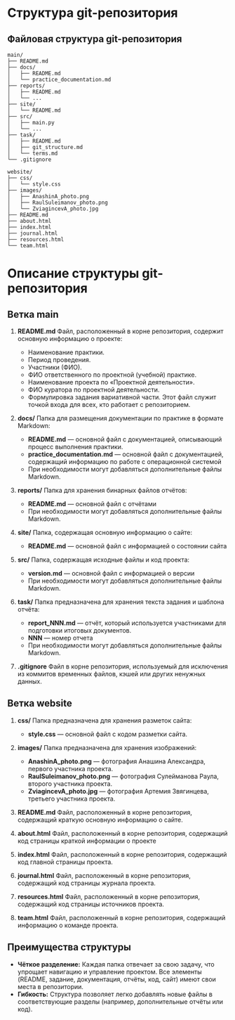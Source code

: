 # Структура git-репозитория

## Файловая структура git-репозитория

```plaintext
main/
├── README.md
├── docs/
│   ├── README.md
│   └── practice_documentation.md
├── reports/
│   ├── README.md
│   └── ...
├── site/
│   └── README.md
├── src/
│   ├── main.py
│   └── ...
├── task/
│   ├── README.md
│   ├── git_structure.md
│   └── terms.md
└── .gitignore
```

```plaintext
website/
├── css/
│   └── style.css
├── images/
│   ├── AnashinA_photo.png
│   ├── RaulSuleimanov_photo.png
│   └── ZviagincevA_photo.jpg
├── README.md
├── about.html
├── index.html
├── journal.html
├── resources.html
└── team.html
```
# Описание структуры git-репозитория

## Ветка main
1. **README.md**
   Файл, расположенный в корне репозитория, содержит основную информацию о проекте:
   - Наименование практики.
   - Период проведения.
   - Участники (ФИО).
   - ФИО ответственного по проектной (учебной) практике.
   - Наименование проекта по «Проектной деятельности».
   - ФИО куратора по проектной деятельности.
   - Формулировка задания вариативной части.
   Этот файл служит точкой входа для всех, кто работает с репозиторием.

2. **docs/**
   Папка для размещения документации по практике в формате Markdown:
   - **README.md** — основной файл с документацией, описывающий процесс выполнения практики.
   - **practice_documentation.md** — основной файл с документацией, содержащий информацию по работе с операционной системой
   - При необходимости могут добавляться дополнительные файлы Markdown.

3. **reports/**
   Папка для хранения бинарных файлов отчётов:
   - **README.md** — основной файл с отчётами
   - При необходимости могут добавляться дополнительные файлы Markdown.

4. **site/**
   Папка, содержащая основную информацию о сайте:
   - **README.md** — основной файл с информацией о состоянии сайта

5. **src/**
   Папка, содержащая исходные файлы и код проекта:
   - **version.md** — основной файл с информацией о версии
   - При необходимости могут добавляться дополнительные файлы Markdown.

6. **task/**
   Папка предназначена для хранения текста задания и шаблона отчёта:
   - **report_NNN.md** — отчёт, который используется участниками для подготовки итоговых документов.
   - **NNN** — номер отчета
   - При необходимости могут добавляться дополнительные файлы Markdown.

7. **.gitignore**
   Файл в корне репозитория, используемый для исключения из коммитов временных файлов, кэшей или других ненужных данных.

## Ветка website
1. **css/**
   Папка предназначена для хранения разметок сайта:
   - **style.css** — основной файл с кодом разметки сайта.

2. **images/**
   Папка предназначена для хранения изображений:
   - **AnashinA_photo.png** — фотография Анашина Александра, первого участника проекта.
   - **RaulSuleimanov_photo.png** — фотография Сулейманова Раула, второго участника проекта.
   - **ZviagincevA_photo.jpg** — фотография Артемия Звягинцева, третьего участника проекта.

3. **README.md**
   Файл, расположенный в корне репозитория, содержащий краткую основную информацию о сайте.

4. **about.html**
   Файл, расположенный в корне репозитория, содержащий код страницы краткой информации о проекте

5. **index.html**
   Файл, расположенный в корне репозитория, содержащий код главной страницы проекта.

6. **journal.html**
   Файл, расположенный в корне репозитория, содержащий код страницы журнала проекта.

7. **resources.html**
   Файл, расположенный в корне репозитория, содержащий код страницы источников проекта.

8. **team.html**
   Файл, расположенный в корне репозитория, содержащий информацию о команде проекта.

## Преимущества структуры
- **Чёткое разделение:** Каждая папка отвечает за свою задачу, что упрощает навигацию и управление проектом. Все элементы (README, задание, документация, отчёты, код, сайт) имеют свои места в репозитории.
- **Гибкость:** Структура позволяет легко добавлять новые файлы в соответствующие разделы (например, дополнительные отчёты или код).
